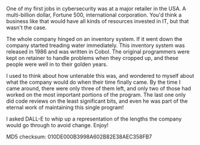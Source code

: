 One of my first jobs in cybersecurity was at a major retailer in the USA. A multi-billion dollar, Fortune 500, international corporation. You'd think a business like that would have all kinds of resources invested in IT, but that wasn't the case.

The whole company hinged on an inventory system. If it went down the company started treading water immediately. This inventory system was released in 1986 and was written in Cobol. The original programmers were kept on retainer to handle problems when they cropped up, and these people were well in to their golden years.

I used to think about how untenable this was, and wondered to myself about what the company would do when their time finally came. By the time I came around, there were only three of them left, and only two of those had worked on the most important portions of the program. The last one only did code reviews on the least significant bits, and even he was part of the eternal work of maintaining this single program!

I asked DALL-E to whip up a representation of the lengths the company would go through to avoid change. Enjoy!

MD5 checksum: 010DE000B3998A602B82E38AEC358FB7
